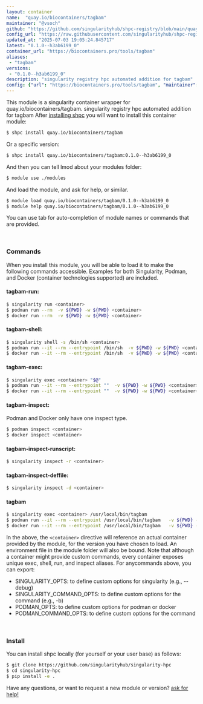 ```yaml
---
layout: container
name:  "quay.io/biocontainers/tagbam"
maintainer: "@vsoch"
github: "https://github.com/singularityhub/shpc-registry/blob/main/quay.io/biocontainers/tagbam/container.yaml"
config_url: "https://raw.githubusercontent.com/singularityhub/shpc-registry/main/quay.io/biocontainers/tagbam/container.yaml"
updated_at: "2025-07-03 19:05:24.845717"
latest: "0.1.0--h3ab6199_0"
container_url: "https://biocontainers.pro/tools/tagbam"
aliases:
 - "tagbam"
versions:
 - "0.1.0--h3ab6199_0"
description: "singularity registry hpc automated addition for tagbam"
config: {"url": "https://biocontainers.pro/tools/tagbam", "maintainer": "@vsoch", "description": "singularity registry hpc automated addition for tagbam", "latest": {"0.1.0--h3ab6199_0": "sha256:fc10ccbff69b190131a0be466fd586e652e4bc2a23f167e089bcebf8268a2d0a"}, "tags": {"0.1.0--h3ab6199_0": "sha256:fc10ccbff69b190131a0be466fd586e652e4bc2a23f167e089bcebf8268a2d0a"}, "docker": "quay.io/biocontainers/tagbam", "aliases": {"tagbam": "/usr/local/bin/tagbam"}}
---
```


This module is a singularity container wrapper for quay.io/biocontainers/tagbam.
singularity registry hpc automated addition for tagbam
After [installing shpc](#install) you will want to install this container module:


```bash
$ shpc install quay.io/biocontainers/tagbam
```

Or a specific version:

```bash
$ shpc install quay.io/biocontainers/tagbam:0.1.0--h3ab6199_0
```

And then you can tell lmod about your modules folder:

```bash
$ module use ./modules
```

And load the module, and ask for help, or similar.

```bash
$ module load quay.io/biocontainers/tagbam/0.1.0--h3ab6199_0
$ module help quay.io/biocontainers/tagbam/0.1.0--h3ab6199_0
```

You can use tab for auto-completion of module names or commands that are provided.

<br>

### Commands

When you install this module, you will be able to load it to make the following commands accessible.
Examples for both Singularity, Podman, and Docker (container technologies supported) are included.

#### tagbam-run:

```bash
$ singularity run <container>
$ podman run --rm  -v ${PWD} -w ${PWD} <container>
$ docker run --rm  -v ${PWD} -w ${PWD} <container>
```

#### tagbam-shell:

```bash
$ singularity shell -s /bin/sh <container>
$ podman run --it --rm --entrypoint /bin/sh  -v ${PWD} -w ${PWD} <container>
$ docker run --it --rm --entrypoint /bin/sh  -v ${PWD} -w ${PWD} <container>
```

#### tagbam-exec:

```bash
$ singularity exec <container> "$@"
$ podman run --it --rm --entrypoint ""  -v ${PWD} -w ${PWD} <container> "$@"
$ docker run --it --rm --entrypoint ""  -v ${PWD} -w ${PWD} <container> "$@"
```

#### tagbam-inspect:

Podman and Docker only have one inspect type.

```bash
$ podman inspect <container>
$ docker inspect <container>
```

#### tagbam-inspect-runscript:

```bash
$ singularity inspect -r <container>
```

#### tagbam-inspect-deffile:

```bash
$ singularity inspect -d <container>
```


#### tagbam

```bash
$ singularity exec <container> /usr/local/bin/tagbam
$ podman run --it --rm --entrypoint /usr/local/bin/tagbam   -v ${PWD} -w ${PWD} <container> -c " $@"
$ docker run --it --rm --entrypoint /usr/local/bin/tagbam   -v ${PWD} -w ${PWD} <container> -c " $@"
```



In the above, the `<container>` directive will reference an actual container provided
by the module, for the version you have chosen to load. An environment file in the
module folder will also be bound. Note that although a container
might provide custom commands, every container exposes unique exec, shell, run, and
inspect aliases. For anycommands above, you can export:

 - SINGULARITY_OPTS: to define custom options for singularity (e.g., --debug)
 - SINGULARITY_COMMAND_OPTS: to define custom options for the command (e.g., -b)
 - PODMAN_OPTS: to define custom options for podman or docker
 - PODMAN_COMMAND_OPTS: to define custom options for the command

<br>

### Install

You can install shpc locally (for yourself or your user base) as follows:

```bash
$ git clone https://github.com/singularityhub/singularity-hpc
$ cd singularity-hpc
$ pip install -e .
```

Have any questions, or want to request a new module or version? [ask for help!](https://github.com/singularityhub/singularity-hpc/issues)